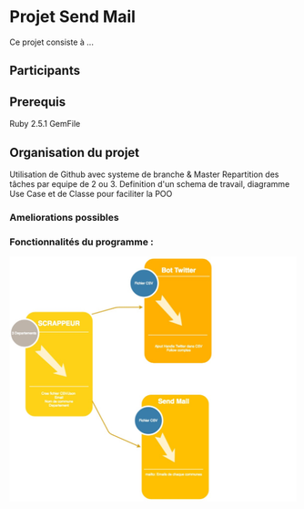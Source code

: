 # Projet Send Mail
  Ce projet consiste à ...

## Participants

## Prerequis

  Ruby 2.5.1
  GemFile
  
## Organisation du projet
  
  Utilisation de Github avec systeme de branche & Master
  Repartition des tâches par equipe de 2 ou 3.
  Definition d'un schema de travail, diagramme Use Case et de Classe pour faciliter la POO
  
  
### Ameliorations possibles


### Fonctionnalités du programme :
![alt text](https://github.com/ratsimisampy/TheHackingProject/blob/master/Semaine3/jeudi/SendMailProject/SendMailSoft.jpg)
